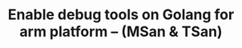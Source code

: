---
categories:
- bkk19
description: Uninitialized memory can cause unpredict behavior and be hard to reproduce.
  Also Race conditions are among the most insidious and elusive programming errors.
  They typically cause erratic and mysterious failures, often long after the code
  has been deployed to production. Developers need to pay a lot of effort on testing
  and write code with care. Golang provides runtime tools for detecting those issues.<br
  /> <br /> MemorySanitizer is a dynamic detector of uninitialized memory(UUM) in
  C and C++. The tool is based on compile time instrumentation and relies on bitprecise
  shadow memory at run-time. Shadow propagation technique is used to avoid false positive
  reports on copying of uninitialized memory. Also it’s a part of LLVM trunk and implemented
  as an LLVM optimization pass.<br /> <br /> ThreadSanitizer is a dynamic detector
  of data races, implemented by hybrid algorithm(based on happens-befor and locksets)
  and is a part of compiler-rt in LLVM.<br /> <br /> In this presentation I will share<br
  /> 1, What are MemorySanitizer and ThreadSanitizer<br /> 2, The algorithms of the
  two detectors<br /> 3, The relationship between them and LLVM<br /> 4, How to port
  them into Golang on arm64<br /> 5, The example used in Golang
image:
  featured: 'true'
  path: /assets/images/featured-images/bkk19/BKK19-102.png
session_attendee_num: '5'
session_id: BKK19-102
session_room: Session Room 1 (Lotus 1-2)
session_slot:
  end_time: '2019-04-01 14:25:00'
  start_time: '2019-04-01 14:00:00'
session_speakers:
- speaker_bio: Work on Golang for enabling arm port, performance optimization etc.
  speaker_company: Arm
  speaker_image: /assets/images/speakers/bkk19/fangming-fang.jpg
  speaker_location: ''
  speaker_name: Fangming Fang
  speaker_position: senior software engineer
  speaker_username: fangming.fang
session_track: Tools
tag: session
tags:
- Tools
title: Enable debug tools on Golang for arm platform – (MSan & TSan)
---